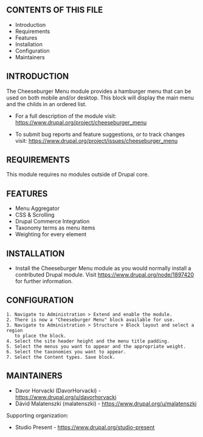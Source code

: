 CONTENTS OF THIS FILE
---------------------

 * Introduction
 * Requirements
 * Features
 * Installation
 * Configuration
 * Maintainers


INTRODUCTION
------------

The Cheeseburger Menu module provides a hamburger menu that can be used on both
mobile and/or desktop. This block will display the main menu and the childs in
an ordered list.

 * For a full description of the module visit:
   https://www.drupal.org/project/cheeseburger_menu

 * To submit bug reports and feature suggestions, or to track changes visit:
   https://www.drupal.org/project/issues/cheeseburger_menu


REQUIREMENTS
------------

This module requires no modules outside of Drupal core.


FEATURES
--------

 * Menu Aggregator
 * CSS & Scrolling
 * Drupal Commerce Integration
 * Taxonomy terms as menu items
 * Weighting for every element


INSTALLATION
------------

 * Install the Cheeseburger Menu module as you would normally install a
   contributed Drupal module. Visit https://www.drupal.org/node/1897420 for
   further information.


CONFIGURATION
-------------

    1. Navigate to Administration > Extend and enable the module.
    2. There is now a "Cheeseburger Menu" block available for use.
    3. Navigate to Administration > Structure > Block layout and select a region
       to place the block.
    4. Select the site header height and the menu title padding.
    5. Select the menus you want to appear and the appropriate weight.
    6. Select the taxonomies you want to appear.
    7. Select the Content types. Save block.


MAINTAINERS
-----------

 * Davor Horvacki (DavorHorvacki) - https://www.drupal.org/u/davorhorvacki
 * Dávid Malatenszki (malatenszki) - https://www.drupal.org/u/malatenszki

Supporting organization:

 * Studio Present - https://www.drupal.org/studio-present
